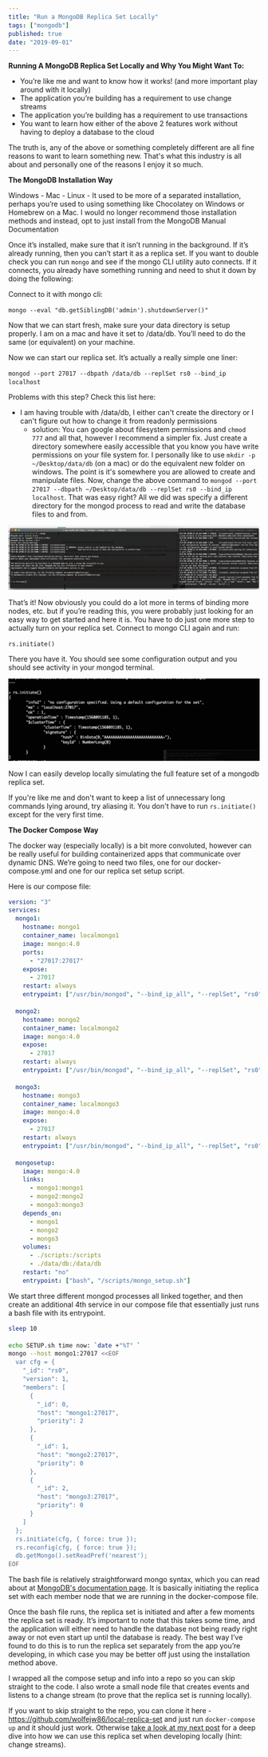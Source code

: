 ```yaml
---
title: "Run a MongoDB Replica Set Locally"
tags: ["mongodb"]
published: true
date: "2019-09-01"
---
```


**Running A MongoDB Replica Set Locally and Why You Might Want To:**

- You’re like me and want to know how it works! (and more important play around with it locally)
- The application you’re building has a requirement to use change streams
- The application you’re building has a requirement to use transactions
- You want to learn how either of the above 2 features work without having to deploy a database to the cloud

The truth is, any of the above or something completely different are all fine reasons to want to learn something new. That's what this industry is all about and personally one of the reasons I enjoy it so much.

**The MongoDB Installation Way**

Windows - Mac - Linux - It used to be more of a separated installation, perhaps you’re used to using something like Chocolatey on Windows or Homebrew on a Mac. I would no longer recommend those installation methods and instead, opt to just install from the MongoDB Manual Documentation

Once it’s installed, make sure that it isn’t running in the background. If it’s already running, then you can’t start it as a replica set. If you want to double check you can run `mongo` and see if the mongo CLI utility auto connects. If it connects, you already have something running and need to shut it down by doing the following:

Connect to it with mongo cli:

`mongo --eval "db.getSiblingDB('admin').shutdownServer()"`

Now that we can start fresh, make sure your data directory is setup properly. I am on a mac and have it set to /data/db. You’ll need to do the same (or equivalent) on your machine.

Now we can start our replica set. It’s actually a really simple one liner:

`mongod --port 27017 --dbpath /data/db --replSet rs0 --bind_ip localhost`

Problems with this step? Check this list here:

- I am having trouble with /data/db, I either can't create the directory or I can't figure out how to change it from readonly permissions
  - solution:  You can google about filesystem permissions and `chmod 777` and all that, however I recommend a simpler fix.  Just create a directory somewhere easily accessible that you know you have write permissions on your file system for.  I personally like to use `mkdir -p ~/Desktop/data/db` (on a mac) or do the equivalent new folder on windows.  The point is it's somewhere you are allowed to create and manipulate files.  Now, change the above command to `mongod --port 27017 --dbpath ~/Desktop/data/db --replSet rs0 --bind_ip localhost`.  That was easy right? All we did was specify a different directory for the mongod process to read and write the database files to and from.

![console1](../../../src/images/replica-set-local/console1.png)

That’s it! Now obviously you could do a lot more in terms of binding more nodes, etc. but if you’re reading this, you were probably just looking for an easy way to get started and here it is. You have to do just one more step to actually turn on your replica set. Connect to mongo CLI again and run:

`rs.initiate()`

There you have it. You should see some configuration output and you should see activity in your mongod terminal.

![console2](../../../src/images/replica-set-local/console2.png)

Now I can easily develop locally simulating the full feature set of a mongodb replica set.

If you're like me and don't want to keep a list of unnecessary long commands lying around, try aliasing it. You don't have to run `rs.initiate()` except for the very first time.

**The Docker Compose Way**

The docker way (especially locally) is a bit more convoluted, however can be really useful for building containerized apps that communicate over dynamic DNS. We’re going to need two files, one for our docker-compose.yml and one for our replica set setup script.

Here is our compose file:

```yml
version: "3"
services:
  mongo1:
    hostname: mongo1
    container_name: localmongo1
    image: mongo:4.0
    ports:
      - "27017:27017"
    expose:
      - 27017
    restart: always
    entrypoint: ["/usr/bin/mongod", "--bind_ip_all", "--replSet", "rs0"]

  mongo2:
    hostname: mongo2
    container_name: localmongo2
    image: mongo:4.0
    expose:
      - 27017
    restart: always
    entrypoint: ["/usr/bin/mongod", "--bind_ip_all", "--replSet", "rs0"]

  mongo3:
    hostname: mongo3
    container_name: localmongo3
    image: mongo:4.0
    expose:
      - 27017
    restart: always
    entrypoint: ["/usr/bin/mongod", "--bind_ip_all", "--replSet", "rs0"]

  mongosetup:
    image: mongo:4.0
    links:
      - mongo1:mongo1
      - mongo2:mongo2
      - mongo3:mongo3
    depends_on:
      - mongo1
      - mongo2
      - mongo3
    volumes:
      - ./scripts:/scripts
      - ./data/db:/data/db
    restart: "no"
    entrypoint: ["bash", "/scripts/mongo_setup.sh"]
```

We start three different mongod processes all linked together, and then create an additional 4th service in our compose file that essentially just runs a bash file with its entrypoint.

```bash
sleep 10

echo SETUP.sh time now: `date +"%T" `
mongo --host mongo1:27017 <<EOF
  var cfg = {
    "_id": "rs0",
    "version": 1,
    "members": [
      {
        "_id": 0,
        "host": "mongo1:27017",
        "priority": 2
      },
      {
        "_id": 1,
        "host": "mongo2:27017",
        "priority": 0
      },
      {
        "_id": 2,
        "host": "mongo3:27017",
        "priority": 0
      }
    ]
  };
  rs.initiate(cfg, { force: true });
  rs.reconfig(cfg, { force: true });
  db.getMongo().setReadPref('nearest');
EOF
```

The bash file is relatively straightforward mongo syntax, which you can read about at [MongoDB's documentation page](https://docs.mongodb.com/manual/reference/replica-configuration/). It is basically initiating the replica set with each member node that we are running in the docker-compose file.

Once the bash file runs, the replica set is initiated and after a few moments the replica set is ready. It’s important to note that this takes some time, and the application will either need to handle the database not being ready right away or not even start up until the database is ready. The best way I’ve found to do this is to run the replica set separately from the app you’re developing, in which case you may be better off just using the installation method above.

I wrapped all the compose setup and info into a repo so you can skip straight to the code. I also wrote a small node file that creates events and listens to a change stream (to prove that the replica set is running locally).

If you want to skip straight to the repo, you can clone it here - https://github.com/wolfejw86/local-replica-set and just run `docker-compose up` and it should just work. Otherwise [take a look at my next post](/setup-first-change-stream/) for a deep dive into how we can use this replica set when developing locally (hint: change streams).
